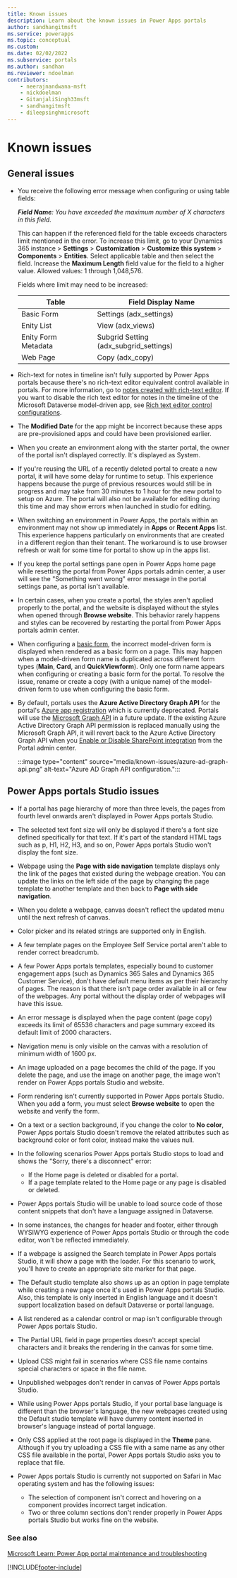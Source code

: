 ```yaml
---
title: Known issues
description: Learn about the known issues in Power Apps portals 
author: sandhangitmsft
ms.service: powerapps
ms.topic: conceptual
ms.custom: 
ms.date: 02/02/2022
ms.subservice: portals
ms.author: sandhan
ms.reviewer: ndoelman
contributors:
    - neerajnandwana-msft
    - nickdoelman
    - GitanjaliSingh33msft
    - sandhangitmsft
    - dileepsinghmicrosoft
---
```


# Known issues

## General issues

- You receive the following error message when configuring or using table fields:

    ***Field Name**: You have exceeded the maximum number of X characters in this field.*

    This can happen if the referenced field for the table exceeds characters limit mentioned in the error. To increase this limit, go to your Dynamics 365 instance > **Settings** > **Customization** > **Customize this system** > **Components** > **Entities**. Select applicable table and then select the field. Increase the **Maximum Length** field value for the field to a higher value. Allowed values: 1 through 1,048,576.

    Fields where limit may need to be increased:

    | Table | Field Display Name |
    | - | - |
    | Basic Form | Settings (adx_settings) |
    | Enity List | View (adx_views) |
    | Enity Form Metadata | Subgrid Setting (adx_subgrid_settings) |
    | Web Page | Copy (adx_copy) |

- Rich-text for notes in timeline isn't fully supported by Power Apps portals because there's no rich-text editor equivalent control available in portals. For more information, go to [notes created with rich-text editor](configure-notes.md?#notes-created-with-rich-text-editor). If you want to disable the rich text editor for notes in the timeline of the Microsoft Dataverse model-driven app, see [Rich text editor control configurations](/model-driven-apps/rich-text-editor-control#rich-text-editor-control-configuration-options).

- The **Modified Date** for the app might be incorrect because these apps are pre-provisioned apps and could have been provisioned earlier.

- When you create an environment along with the starter portal, the owner of the portal isn't displayed correctly. It's displayed as System.

- If you're reusing the URL of a recently deleted portal to create a new portal, it will have some delay for runtime to setup. This experience happens because the purge of previous resources would still be in progress and may take from 30 minutes to 1 hour for the new portal to setup on Azure. The portal will also not be available for editing during this time and may show errors when launched in studio for editing.

- When switching an environment in Power Apps, the portals within an environment may not show up immediately in **Apps** or **Recent Apps** list. This experience happens particularly on environments that are created in a different region than their tenant. The workaround is to use browser refresh or wait for some time for portal to show up in the apps list.

- If you keep the portal settings pane open in Power Apps home page while resetting the portal from Power Apps portals admin center, a user will see the "Something went wrong" error message in the portal settings pane, as portal isn't available.

- In certain cases, when you create a portal, the styles aren't applied properly to the portal, and the website is displayed without the styles when opened through **Browse website**. This behavior rarely happens and styles can be recovered by restarting the portal from Power Apps portals admin center.

- When configuring a [basic form](configure/entity-forms.md), the incorrect model-driven form is displayed when rendered as a basic form on a page. This may happen when a model-driven form name is duplicated across different form types (**Main**, **Card**, and **QuickViewform**). Only one form name appears when configuring or creating a basic form for the portal. To resolve the issue, rename or create a copy (with a unique name) of the model-driven form to use when configuring the basic form.

- By default, portals uses the **Azure Active Directory Graph API** for the portal's [Azure app registration](admin/connectivity.md) which is currently deprecated. Portals will use the [Microsoft Graph API](/graph/use-the-api/) in a future update. If the existing Azure Active Directory Graph API permission is replaced manually using the Microsoft Graph API, it will revert back to the Azure Active Directory Graph API when you [Enable or Disable SharePoint integration](manage-sharepoint-documents.md#step-2-set-up-sharepoint-integration-from-power-apps-portals-admin-center) from the Portal admin center.

    :::image type="content" source="media/known-issues/azure-ad-graph-api.png" alt-text="Azure AD Graph API configuration.":::

## Power Apps portals Studio issues

- If a portal has page hierarchy of more than three levels, the pages from fourth level onwards aren't displayed in Power Apps portals Studio.

- The selected text font size will only be displayed if there's a font size defined specifically for that text. If it's part of the standard HTML tags such as p, H1, H2, H3, and so on, Power Apps portals Studio won't display the font size.

- Webpage using the **Page with side navigation** template displays only the link of the pages that existed during the webpage creation. You can update the links on the left side of the page by changing the page template to another template and then back to **Page with side navigation**.

- When you delete a webpage, canvas doesn't reflect the updated menu until the next refresh of canvas.

- Color picker and its related strings are supported only in English.

- A few template pages on the Employee Self Service portal aren't able to render correct breadcrumb.

- A few Power Apps portals templates, especially bound to customer engagement apps (such as Dynamics 365 Sales and Dynamics 365 Customer Service), don't have default menu items as per their hierarchy of pages. The reason is that there isn't page order available in all or few of the webpages. Any portal without the display order of webpages will have this issue.

- An error message is displayed when the page content (page copy) exceeds its limit of 65536 characters and page summary exceed its default limit of 2000 characters.

- Navigation menu is only visible on the canvas with a resolution of minimum width of 1600 px.

- An image uploaded on a page becomes the child of the page. If you delete the page, and use the image on another page, the image won't render on Power Apps portals Studio and website.

- Form rendering isn't currently supported in Power Apps portals Studio. When you add a form, you must select **Browse website** to open the website and verify the form.

- On a text or a section background, if you change the color to **No color**, Power Apps portals Studio doesn't remove the related attributes such as background color or font color, instead make the values null.

- In the following scenarios Power Apps portals Studio stops to load and shows the "Sorry, there's a disconnect" error:
    - If the Home page is deleted or disabled for a portal.
    - If a page template related to the Home page or any page is disabled or deleted.

- Power Apps portals Studio will be unable to load source code of those content snippets that don't have a language assigned in Dataverse.

- In some instances, the changes for header and footer, either through WYSIWYG experience of Power Apps portals Studio or through the code editor, won't be reflected immediately.

- If a webpage is assigned the Search template in Power Apps portals Studio, it will show a page with the loader. For this scenario to work, you'll have to create an appropriate site marker for that page.

- The Default studio template also shows up as an option in page template while creating a new page once it's used in Power Apps portals Studio. Also, this template is only inserted in English language and it doesn't support localization based on default Dataverse or portal language.

- A list rendered as a calendar control or map isn't configurable through Power Apps portals Studio.

- The Partial URL field in page properties doesn't accept special characters and it breaks the rendering in the canvas for some time.

- Upload CSS might fail in scenarios where CSS file name contains special characters or space in the file name.

- Unpublished webpages don't render in canvas of Power Apps portals Studio.

- While using Power Apps portals Studio, if your portal base language is different than the browser's language, the new webpages created using the Default studio template will have dummy content inserted in browser's language instead of portal language.

- Only CSS applied at the root page is displayed in the **Theme** pane. Although if you try uploading a CSS file with a same name as any other CSS file available in the portal, Power Apps portals Studio asks you to replace that file.

- Power Apps portals Studio is currently not supported on Safari in Mac operating system and has the following issues:
    - The selection of component isn't correct and hovering on a component provides incorrect target indication.
    - Two or three column sections don't render properly in Power Apps portals Studio but works fine on the website.

### See also

[Microsoft Learn: Power App portal maintenance and troubleshooting](/learn/modules/portals-maintenance-troubleshooting/)


[!INCLUDE[footer-include](../../includes/footer-banner.md)]
